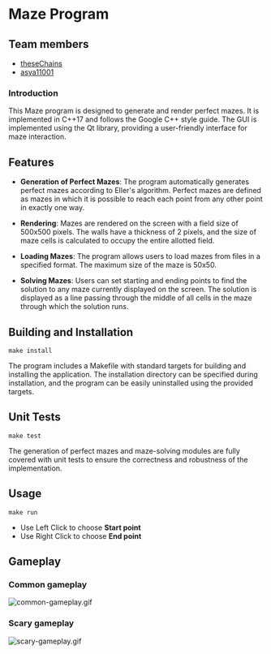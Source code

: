 # Maze Program

## Team members
- [theseChains](https://github.com/theseChains)
- [asya11001](https://github.com/Asya11001)


### Introduction

This Maze program is designed to generate and render perfect mazes. It is implemented in C++17 and follows the Google C++ style guide. The GUI is implemented using the Qt library, providing a user-friendly interface for maze interaction.

## Features

- **Generation of Perfect Mazes**: The program automatically generates perfect mazes according to Eller's algorithm. Perfect mazes are defined as mazes in which it is possible to reach each point from any other point in exactly one way.

- **Rendering**: Mazes are rendered on the screen with a field size of 500x500 pixels. The walls have a thickness of 2 pixels, and the size of maze cells is calculated to occupy the entire allotted field.

- **Loading Mazes**: The program allows users to load mazes from files in a specified format. The maximum size of the maze is 50x50.

- **Solving Mazes**: Users can set starting and ending points to find the solution to any maze currently displayed on the screen. The solution is displayed as a line passing through the middle of all cells in the maze through which the solution runs.

## Building and Installation

``
make install
``

The program includes a Makefile with standard targets for building and installing the application. The installation directory can be specified during installation, and the program can be easily uninstalled using the provided targets.

## Unit Tests

``make test``

The generation of perfect mazes and maze-solving modules are fully covered with unit tests to ensure the correctness and robustness of the implementation.

## Usage

`` make run ``

- Use Left Click to choose **Start point**
- Use Right Click to choose **End point**

## Gameplay

### Common gameplay

![common-gameplay.gif](dvi-folder/media/common-gameplay.gif)

### Scary gameplay

![scary-gameplay.gif](dvi-folder/media/scary-gameplay.gif)
